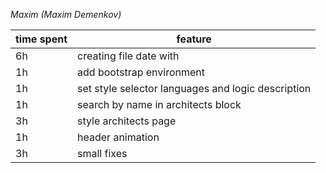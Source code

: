 _Maxim (Maxim Demenkov)_

| time spent | feature                                            |
| ---------- | -------------------------------------------------- |
| 6h         | creating file date with                            |
| 1h         | add bootstrap environment                          |
| 1h         | set style selector languages and logic description |
| 1h         | search by name in architects block                 |
| 3h         | style architects page                              |
| 1h         | header animation                                   |
| 3h         | small fixes                                        |
